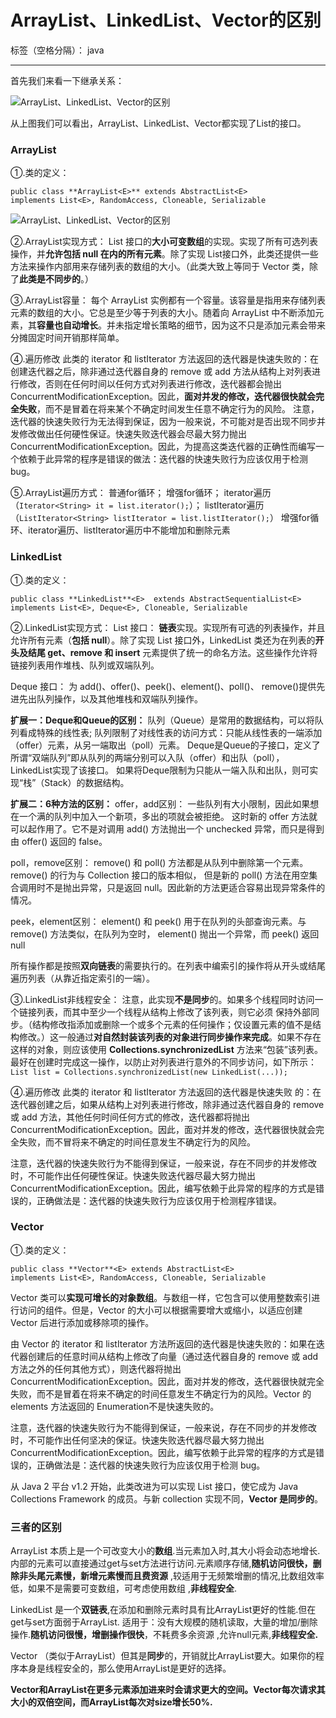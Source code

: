 #  ArrayList、LinkedList、Vector的区别

标签（空格分隔）： java

---

首先我们来看一下继承关系：

![ArrayList、LinkedList、Vector的区别](/img/2017.09.02/1.jpg)

从上图我们可以看出，ArrayList、LinkedList、Vector都实现了List的接口。

### ArrayList
①.类的定义：
```
public class **ArrayList<E>** extends AbstractList<E>
implements List<E>, RandomAccess, Cloneable, Serializable
```

![ArrayList、LinkedList、Vector的区别](/img/2017.09.02/2.jpg)


②.ArrayList实现方式：
List 接口的**大小可变数组**的实现。实现了所有可选列表操作，并**允许包括 null 在内的所有元素**。除了实现 List接口外，此类还提供一些方法来操作内部用来存储列表的数组的大小。（此类大致上等同于 Vector 类，除了**此类是不同步的**。）

③.ArrayList容量：
每个 ArrayList 实例都有一个容量。该容量是指用来存储列表元素的数组的大小。它总是至少等于列表的大小。随着向 ArrayList 中不断添加元素，其**容量也自动增长**。并未指定增长策略的细节，因为这不只是添加元素会带来分摊固定时间开销那样简单。

④.遍历修改
此类的 iterator 和 listIterator 方法返回的迭代器是快速失败的：在创建迭代器之后，除非通过迭代器自身的 remove 或 add 方法从结构上对列表进行修改，否则在任何时间以任何方式对列表进行修改，迭代器都会抛出 ConcurrentModificationException。因此，**面对并发的修改，迭代器很快就会完全失败**，而不是冒着在将来某个不确定时间发生任意不确定行为的风险。 注意，迭代器的快速失败行为无法得到保证，因为一般来说，不可能对是否出现不同步并发修改做出任何硬性保证。快速失败迭代器会尽最大努力抛出 ConcurrentModificationException。因此，为提高这类迭代器的正确性而编写一个依赖于此异常的程序是错误的做法：迭代器的快速失败行为应该仅用于检测 bug。

⑤.ArrayList遍历方式：
普通for循环；
增强for循环；
iterator遍历（`Iterator<String> it = list.iterator();`）；
listIterator遍历（`ListIterator<String> listIterator = list.listIterator();`）
增强for循环、iterator遍历、listIterator遍历中不能增加和删除元素

### LinkedList

①.类的定义：
```
public class **LinkedList**<E>  extends AbstractSequentialList<E>
implements List<E>, Deque<E>, Cloneable, Serializable
```
②.LinkedList实现方式：
List 接口：
    **链表**实现。实现所有可选的列表操作，并且允许所有元素（**包括 null**）。除了实现 List 接口外，LinkedList 类还为在列表的**开头及结尾 get、remove 和 insert** 元素提供了统一的命名方法。这些操作允许将链接列表用作堆栈、队列或双端队列。

Deque 接口：
为 add()、offer()、peek()、element()、poll()、 remove()提供先进先出队列操作，以及其他堆栈和双端队列操作。

**扩展一：Deque和Queue的区别：**
队列（Queue）是常用的数据结构，可以将队列看成特殊的线性表;
队列限制了对线性表的访问方式：只能从线性表的一端添加（offer）元素，从另一端取出（poll）元素。
Deque是Queue的子接口，定义了所谓“双端队列”即从队列的两端分别可以入队（offer）和出队（poll），LinkedList实现了该接口。
如果将Deque限制为只能从一端入队和出队，则可实现“栈”（Stack）的数据结构。


**扩展二：6种方法的区别：**
offer，add区别：
一些队列有大小限制，因此如果想在一个满的队列中加入一个新项，多出的项就会被拒绝。
这时新的 offer 方法就可以起作用了。它不是对调用 add() 方法抛出一个 unchecked 异常，而只是得到由 offer() 返回的 false。 
 
poll，remove区别：
remove() 和 poll() 方法都是从队列中删除第一个元素。remove() 的行为与 Collection 接口的版本相似，
但是新的 poll() 方法在用空集合调用时不是抛出异常，只是返回 null。因此新的方法更适合容易出现异常条件的情况。
 
peek，element区别：
element() 和 peek() 用于在队列的头部查询元素。与 remove() 方法类似，在队列为空时， element() 抛出一个异常，而 peek() 返回 null


所有操作都是按照**双向链表**的需要执行的。在列表中编索引的操作将从开头或结尾遍历列表（从靠近指定索引的一端）。

③.LinkedList非线程安全：
注意，此实现**不是同步**的。如果多个线程同时访问一个链接列表，而其中至少一个线程从结构上修改了该列表，则它必须 保持外部同步。（结构修改指添加或删除一个或多个元素的任何操作；仅设置元素的值不是结构修改。）这一般通过**对自然封装该列表的对象进行同步操作来完成**。如果不存在这样的对象，则应该使用 **Collections.synchronizedList** 方法来“包装”该列表。最好在创建时完成这一操作，以防止对列表进行意外的不同步访问，如下所示：
`List list = Collections.synchronizedList(new LinkedList(...));`

④.遍历修改
此类的 iterator 和 listIterator 方法返回的迭代器是快速失败 的：在迭代器创建之后，如果从结构上对列表进行修改，除非通过迭代器自身的 remove 或 add 方法，其他任何时间任何方式的修改，迭代器都将抛出 ConcurrentModificationException。因此，面对并发的修改，迭代器很快就会完全失败，而不冒将来不确定的时间任意发生不确定行为的风险。

注意，迭代器的快速失败行为不能得到保证，一般来说，存在不同步的并发修改时，不可能作出任何硬性保证。快速失败迭代器尽最大努力抛出 ConcurrentModificationException。因此，编写依赖于此异常的程序的方式是错误的，正确做法是：迭代器的快速失败行为应该仅用于检测程序错误。

### Vector
①.类的定义：
```
public class **Vector**<E> extends AbstractList<E>
implements List<E>, RandomAccess, Cloneable, Serializable
```


Vector 类可以**实现可增长的对象数组**。与数组一样，它包含可以使用整数索引进行访问的组件。但是，Vector 的大小可以根据需要增大或缩小，以适应创建 Vector 后进行添加或移除项的操作。



由 Vector 的 iterator 和 listIterator 方法所返回的迭代器是快速失败的：如果在迭代器创建后的任意时间从结构上修改了向量（通过迭代器自身的 remove 或 add 方法之外的任何其他方式），则迭代器将抛出 ConcurrentModificationException。因此，面对并发的修改，迭代器很快就完全失败，而不是冒着在将来不确定的时间任意发生不确定行为的风险。Vector 的 elements 方法返回的 Enumeration不是快速失败的。

注意，迭代器的快速失败行为不能得到保证，一般来说，存在不同步的并发修改时，不可能作出任何坚决的保证。快速失败迭代器尽最大努力抛出 ConcurrentModificationException。因此，编写依赖于此异常的程序的方式是错误的，正确做法是：迭代器的快速失败行为应该仅用于检测 bug。


从 Java 2 平台 v1.2 开始，此类改进为可以实现 List 接口，使它成为 Java Collections Framework 的成员。与新 collection 实现不同，**Vector 是同步的**。

### 三者的区别
    
ArrayList 本质上是一个可改变大小的**数组**.当元素加入时,其大小将会动态地增长.内部的元素可以直接通过get与set方法进行访问.元素顺序存储,**随机访问很快，删除非头尾元素慢，新增元素慢而且费资源** ,较适用于无频繁增删的情况,比数组效率低，如果不是需要可变数组，可考虑使用数组 ,**非线程安全**.

LinkedList 是一个**双链表**,在添加和删除元素时具有比ArrayList更好的性能.但在get与set方面弱于ArrayList. 适用于：没有大规模的随机读取，大量的增加/删除操作.**随机访问很慢，增删操作很快**，不耗费多余资源 ,允许null元素,**非线程安全.** 

Vector （类似于ArrayList）但其是**同步**的，开销就比ArrayList要大。如果你的程序本身是线程安全的，那么使用ArrayList是更好的选择。

**Vector和ArrayList在更多元素添加进来时会请求更大的空间。Vector每次请求其大小的双倍空间，而ArrayList每次对size增长50%.**








